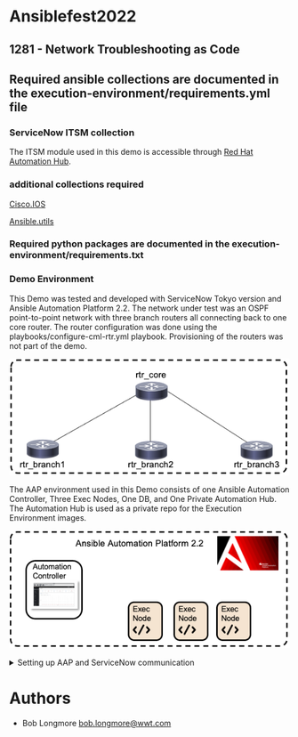 # Ansiblefest2022
## 1281 - Network Troubleshooting as Code

## Required ansible collections are documented in the execution-environment/requirements.yml file
### ServiceNow ITSM collection
The ITSM module used in this demo is accessible through [Red Hat Automation Hub](https://console.redhat.com/ansible/automation-hub/repo/published/servicenow/itsm "console.redhat.com").

### additional collections required
[Cisco.IOS](https://docs.ansible.com/ansible/latest/collections/cisco/ios/index.html "cisco.ios collection")

[Ansible.utils](https://docs.ansible.com/ansible/latest/collections/ansible/utils/index.html "ansible.utils collection")

### Required python packages are documented in the execution-environment/requirements.txt

### Demo Environment
This Demo was tested and developed with ServiceNow Tokyo version and Ansible Automation Platform 2.2.
The network under test was an OSPF point-to-point network with three branch routers all connecting back to one core router. The router configuration was done using the playbooks/configure-cml-rtr.yml playbook. Provisioning of the routers was not part of the demo.

![Demo Network](/images/DemoNetwork.png)


The AAP environment used in this Demo consists of one Ansible Automation Controller, Three Exec Nodes, One DB, and One Private Automation Hub. The Automation Hub is used as a private repo for the Execution Environment images.

![Demo AAP2](/images/DemoAAP.png)

<details>
  <summary>Setting up AAP and ServiceNow communication</summary>

1. Create Authentication
   1. Record Redirect URI of your servicenow instance. The redirect will be this format ``` {{https://yourinstance}}.service-now.com/oauth_redirect.do ```
   2. In the Ansible Automation Controller (AAC) go to Administration > Applications and add a new application. Give it a name and input the redirect URI. The authorization grant type should be 'Authorization Code' and the Client type should be 'confidential.' This will generate a client ID and client secret. Save these tokens for later use.
   3. In ServiceNow go to System OAth > Application Registry
   4. Click the New button to create a new Third-Party OAuth provider, input your client ID and client secret you generated in AAC. The default grant type should be 'Authorization Code.'
   5. For authorization URL the value will be ``` {{https://your_aac_address}}/api/o/authorize/ ``` and the token URL will be ``` {{https://your_aac_address}}/api/o/token/ ``` Right click on the gray bar at the top and select save.
   6. Click on the 'OAuth Entity Scopes' tab. Click where it says 'Insert a New Row.' Under Name enter 'Writing Scope' and for OAuth Scope input 'write.' Click update.

2. Create REST Message
   1. In AAP find the API endpoint of the template of workflow you wish to launch (ex. ``` https://{{your_aac_address}}/api/v2/workflow_job_templates/14/launch/ ```.)
   2. Go to System Web Services > Outbound > REST Messages, click on NEW to create a Rest Message
   3. Enter the API Endpoint in the Endpoint field
   4. Authentication type should be OAuth and associate the previously created OAuth profile
   5. Click the link that says 'Get OAuth Token.' This should retrieve the OAuth token from your AAC.
   6. Once you have the OAuth token, you are ready to create the rest message. Under HTTP methods, click on New.
   7. The method type should be 'post,' and the API endpoint should be the same as entered previously.
   8. Under the 'Authentication' tab, select 'OAuth 2.0' and select the previously created OAuth profile
   9. Click on the 'HTTP Request' tab and under 'HTTP Headers' click on 'Insert a new row...' The Name should be 'Content-Type' and the values should be 'application/json'

These are the steps to setup communication between ServiceNow and AAP using OAuth. Additionally, if you wanted to pass variables to AAP, you would do that in the HTTP Method screen. In this example I am setting HTTP Query Parameters with the Content ```{"extra_vars": { "incident_id": "${incident_id}" } } ```. I then set the variable substition with 'incident_id.' This allows the workflow to pass the incident ID to AAP when it sends this REST message. There is also a link in this form for 'Preview Script Usage.' You can use this script in settin up the ServiceNow workflow in workflow editor.

</details>

# Authors

- Bob Longmore bob.longmore@wwt.com

